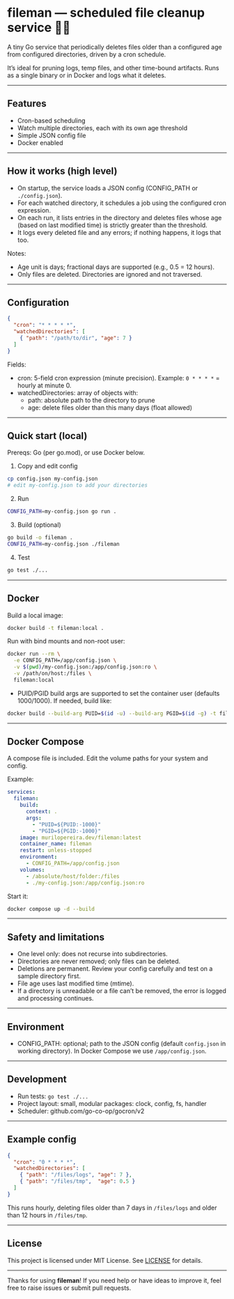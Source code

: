 # fileman — scheduled file cleanup service 🧹⏰

A tiny Go service that periodically deletes files older than a configured age from configured directories, driven by a cron schedule.

It’s ideal for pruning logs, temp files, and other time-bound artifacts. Runs as a single binary or in Docker and logs what it deletes.

---

## Features
- Cron-based scheduling
- Watch multiple directories, each with its own age threshold
- Simple JSON config file
- Docker enabled

---

## How it works (high level)
- On startup, the service loads a JSON config (CONFIG_PATH or `./config.json`).
- For each watched directory, it schedules a job using the configured cron expression.
- On each run, it lists entries in the directory and deletes files whose age (based on last modified time) is strictly greater than the threshold.
- It logs every deleted file and any errors; if nothing happens, it logs that too.

Notes:
- Age unit is days; fractional days are supported (e.g., 0.5 = 12 hours).
- Only files are deleted. Directories are ignored and not traversed.

---

## Configuration

```json
{
  "cron": "* * * * *",
  "watchedDirectories": [
    { "path": "/path/to/dir", "age": 7 }
  ]
}
```

Fields:
- cron: 5-field cron expression (minute precision). Example: `0 * * * *` = hourly at minute 0.
- watchedDirectories: array of objects with:
  - path: absolute path to the directory to prune
  - age: delete files older than this many days (float allowed)

---

## Quick start (local)
Prereqs: Go (per go.mod), or use Docker below.

1) Copy and edit config
```bash
cp config.json my-config.json
# edit my-config.json to add your directories
```

2) Run
```bash
CONFIG_PATH=my-config.json go run .
```

3) Build (optional)
```bash
go build -o fileman .
CONFIG_PATH=my-config.json ./fileman
```

4) Test
```bash
go test ./...
```

---

## Docker
Build a local image:
```bash
docker build -t fileman:local .
```

Run with bind mounts and non-root user:
```bash
docker run --rm \
  -e CONFIG_PATH=/app/config.json \
  -v $(pwd)/my-config.json:/app/config.json:ro \
  -v /path/on/host:/files \
  fileman:local
```

- PUID/PGID build args are supported to set the container user (defaults 1000/1000). If needed, build like:
```bash
docker build --build-arg PUID=$(id -u) --build-arg PGID=$(id -g) -t fileman:local .
```

---

## Docker Compose
A compose file is included. Edit the volume paths for your system and config.

Example:
```yaml
services:
  fileman:
    build:
      context: .
      args:
        - "PUID=${PUID:-1000}"
        - "PGID=${PGID:-1000}"
    image: murilopereira.dev/fileman:latest
    container_name: fileman
    restart: unless-stopped
    environment:
      - CONFIG_PATH=/app/config.json
    volumes:
      - /absolute/host/folder:/files
      - ./my-config.json:/app/config.json:ro
```
Start it:
```bash
docker compose up -d --build
```

---

## Safety and limitations
- One level only: does not recurse into subdirectories.
- Directories are never removed; only files can be deleted.
- Deletions are permanent. Review your config carefully and test on a sample directory first.
- File age uses last modified time (mtime).
- If a directory is unreadable or a file can’t be removed, the error is logged and processing continues.

---

## Environment
- CONFIG_PATH: optional; path to the JSON config (default `config.json` in working directory). In Docker Compose we use `/app/config.json`.

---

## Development
- Run tests: `go test ./...`
- Project layout: small, modular packages: clock, config, fs, handler
- Scheduler: github.com/go-co-op/gocron/v2

---

## Example config
```json
{
  "cron": "0 * * * *",
  "watchedDirectories": [
    { "path": "/files/logs", "age": 7 },
    { "path": "/files/tmp",  "age": 0.5 }
  ]
}
```

This runs hourly, deleting files older than 7 days in `/files/logs` and older than 12 hours in `/files/tmp`.

---

## License

This project is licensed under MIT License. See [LICENSE](LICENSE) for details.

---

Thanks for using **fileman**! If you need help or have ideas to improve it, feel free to raise issues or submit pull requests.